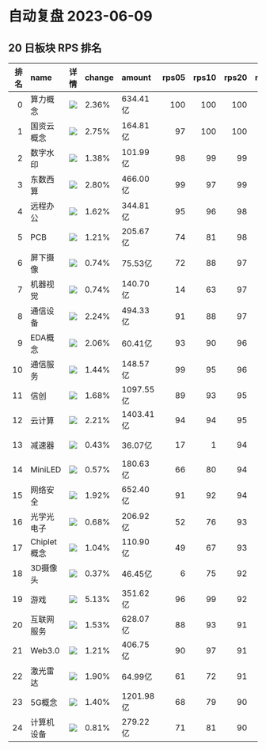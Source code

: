# 自动复盘 2023-06-09
## 20 日板块 RPS 排名
|   排名 | name        | 详情                                                                                                | change   | amount    |   rps05 |   rps10 |   rps20 |   rps50 |   rps120 |   rps250 | volume      |
|-------:|:------------|:----------------------------------------------------------------------------------------------------|:---------|:----------|--------:|--------:|--------:|--------:|---------:|---------:|:------------|
|      0 | 算力概念    | ![](https://sykent-blog-image.oss-cn-beijing.aliyuncs.com/quant/image/2023/6/1686299815027-tmp.jpg) | 2.36%    | 634.41亿  |     100 |     100 |     100 |     100 |        0 |        0 | 2479.66万手 |
|      1 | 国资云概念  | ![](https://sykent-blog-image.oss-cn-beijing.aliyuncs.com/quant/image/2023/6/1686299816451-tmp.jpg) | 2.75%    | 164.81亿  |      97 |     100 |     100 |      84 |       98 |      100 | 874.56万手  |
|      2 | 数字水印    | ![](https://sykent-blog-image.oss-cn-beijing.aliyuncs.com/quant/image/2023/6/1686299817098-tmp.jpg) | 1.38%    | 101.99亿  |      98 |      99 |      99 |      84 |        0 |        0 | 631.28万手  |
|      3 | 东数西算    | ![](https://sykent-blog-image.oss-cn-beijing.aliyuncs.com/quant/image/2023/6/1686299818045-tmp.jpg) | 2.80%    | 466.00亿  |      99 |      97 |      99 |      96 |       99 |       99 | 2621.75万手 |
|      4 | 远程办公    | ![](https://sykent-blog-image.oss-cn-beijing.aliyuncs.com/quant/image/2023/6/1686299818979-tmp.jpg) | 1.62%    | 344.81亿  |      95 |      96 |      98 |      90 |       98 |       98 | 1746.44万手 |
|      5 | PCB         | ![](https://sykent-blog-image.oss-cn-beijing.aliyuncs.com/quant/image/2023/6/1686299819912-tmp.jpg) | 1.21%    | 205.67亿  |      74 |      81 |      98 |      78 |       78 |       82 | 1138.21万手 |
|      6 | 屏下摄像    | ![](https://sykent-blog-image.oss-cn-beijing.aliyuncs.com/quant/image/2023/6/1686299820830-tmp.jpg) | 0.74%    | 75.53亿   |      72 |      88 |      97 |      51 |       83 |       61 | 1183.81万手 |
|      7 | 机器视觉    | ![](https://sykent-blog-image.oss-cn-beijing.aliyuncs.com/quant/image/2023/6/1686299821712-tmp.jpg) | 0.74%    | 140.70亿  |      14 |      63 |      97 |      68 |       93 |       98 | 691.95万手  |
|      8 | 通信设备    | ![](https://sykent-blog-image.oss-cn-beijing.aliyuncs.com/quant/image/2023/6/1686299822710-tmp.jpg) | 2.24%    | 494.33亿  |      91 |      88 |      97 |      95 |       89 |       91 | 2188.01万手 |
|      9 | EDA概念     | ![](https://sykent-blog-image.oss-cn-beijing.aliyuncs.com/quant/image/2023/6/1686299823612-tmp.jpg) | 2.06%    | 60.41亿   |      93 |      90 |      96 |      94 |       85 |       79 | 206.36万手  |
|     10 | 通信服务    | ![](https://sykent-blog-image.oss-cn-beijing.aliyuncs.com/quant/image/2023/6/1686299824545-tmp.jpg) | 1.44%    | 148.57亿  |      99 |      95 |      96 |      93 |       92 |       91 | 1447.84万手 |
|     11 | 信创        | ![](https://sykent-blog-image.oss-cn-beijing.aliyuncs.com/quant/image/2023/6/1686299825331-tmp.jpg) | 1.68%    | 1097.55亿 |      89 |      93 |      95 |      89 |       96 |        0 | 5776.44万手 |
|     12 | 云计算      | ![](https://sykent-blog-image.oss-cn-beijing.aliyuncs.com/quant/image/2023/6/1686299826278-tmp.jpg) | 2.21%    | 1403.41亿 |      94 |      94 |      95 |      81 |       94 |       96 | 7970.21万手 |
|     13 | 减速器      | ![](https://sykent-blog-image.oss-cn-beijing.aliyuncs.com/quant/image/2023/6/1686299827162-tmp.jpg) | 0.43%    | 36.07亿   |      17 |       1 |      94 |      38 |       61 |        0 | 277.89万手  |
|     14 | MiniLED     | ![](https://sykent-blog-image.oss-cn-beijing.aliyuncs.com/quant/image/2023/6/1686299828078-tmp.jpg) | 0.57%    | 180.63亿  |      66 |      80 |      94 |      81 |       79 |       77 | 2244.57万手 |
|     15 | 网络安全    | ![](https://sykent-blog-image.oss-cn-beijing.aliyuncs.com/quant/image/2023/6/1686299829027-tmp.jpg) | 1.92%    | 652.40亿  |      91 |      92 |      94 |      76 |       93 |       95 | 4082.46万手 |
|     16 | 光学光电子  | ![](https://sykent-blog-image.oss-cn-beijing.aliyuncs.com/quant/image/2023/6/1686299829927-tmp.jpg) | 0.68%    | 206.92亿  |      52 |      76 |      93 |      80 |       81 |       77 | 2571.24万手 |
|     17 | Chiplet概念 | ![](https://sykent-blog-image.oss-cn-beijing.aliyuncs.com/quant/image/2023/6/1686299830766-tmp.jpg) | 1.04%    | 110.90亿  |      49 |      67 |      93 |      53 |       89 |        0 | 371.54万手  |
|     18 | 3D摄像头    | ![](https://sykent-blog-image.oss-cn-beijing.aliyuncs.com/quant/image/2023/6/1686299831711-tmp.jpg) | 0.37%    | 46.45亿   |       6 |      75 |      92 |      38 |       65 |       32 | 359.22万手  |
|     19 | 游戏        | ![](https://sykent-blog-image.oss-cn-beijing.aliyuncs.com/quant/image/2023/6/1686299832614-tmp.jpg) | 5.13%    | 351.62亿  |      96 |      99 |      92 |     100 |      100 |      100 | 2948.42万手 |
|     20 | 互联网服务  | ![](https://sykent-blog-image.oss-cn-beijing.aliyuncs.com/quant/image/2023/6/1686299833542-tmp.jpg) | 1.53%    | 628.07亿  |      88 |      93 |      91 |      77 |       95 |       96 | 3684.82万手 |
|     21 | Web3.0      | ![](https://sykent-blog-image.oss-cn-beijing.aliyuncs.com/quant/image/2023/6/1686299834280-tmp.jpg) | 1.21%    | 406.75亿  |      90 |      97 |      91 |      97 |      100 |        0 | 2607.16万手 |
|     22 | 激光雷达    | ![](https://sykent-blog-image.oss-cn-beijing.aliyuncs.com/quant/image/2023/6/1686299835275-tmp.jpg) | 1.90%    | 64.99亿   |      61 |      72 |      91 |      66 |       66 |       86 | 277.26万手  |
|     23 | 5G概念      | ![](https://sykent-blog-image.oss-cn-beijing.aliyuncs.com/quant/image/2023/6/1686299836273-tmp.jpg) | 1.40%    | 1201.98亿 |      68 |      79 |      90 |      72 |       84 |       84 | 7311.90万手 |
|     24 | 计算机设备  | ![](https://sykent-blog-image.oss-cn-beijing.aliyuncs.com/quant/image/2023/6/1686299837221-tmp.jpg) | 0.81%    | 279.22亿  |      71 |      81 |      90 |      81 |       88 |       87 | 1250.23万手 |